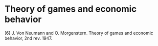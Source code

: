 # Theory of games and economic behavior

\[6\] J. Von Neumann and O. Morgenstern. Theory of games and economic behavior, 2nd rev. 1947.

